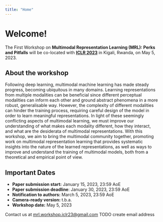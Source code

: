 ```yaml
---
title: "Home"
---
```


# Welcome!

The First Workshop on **Multimodal Representation Learning (MRL): Perks and Pitfalls** will be co-located with [**ICLR 2023**](https://iclr.cc/Conferences/2023) in Kigali, Rwanda, on May 5, 2023.


## About the workshop

Following deep learning, multimodal machine learning has made steady progress, becoming ubiquitous in many domains. Learning representations from multiple modalities can be beneficial since different perceptual modalities can inform each other and ground abstract phenomena in a more robust, generalisable way. However, the complexity of different modalities can hinder the training process, requiring careful design of the model in order to learn meaningful representations. In light of these seemingly conflicting aspects of multimodal learning, we must improve our understanding of what makes each modality different, how they interact, and what are the desiderata of multimodal representations. With this workshop, we aim to bring the multimodal community together, promoting work on multimodal representation learning that provides systematic insights into the nature of the learned representations, as well as ways to improve and understand the training of multimodal models, both from a theoretical and empirical point of view.


## Important Dates

<div id="dates"></div>

* **Paper submission start:** January 15, 2023, 23:59 AoE
* **Paper submission deadline**: <span class="alert"> January 30, 2023, 23:59 AoE</span>
* **Notification to authors:** March 5, 2023, 23:59 AoE
* **Camera-ready version:** t.b.a.
* **Workshop date:** May 5, 2023

Contact us at <mrl.workshop.iclr23@gmail.com> <span class="todo"> TODO create email address </span>
